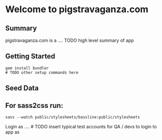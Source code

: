 # Welcome to pigstravaganza.com

## Summary

pigstravaganza.com is a .... TODO high level summary of app

## Getting Started

    gem install bundler
    # TODO other setup commands here

## Seed Data

## For sass2css run:
    
    sass --watch public/stylesheets/bassline:public/stylesheets

Login as ....  # TODO insert typical test accounts for QA / devs to login to app as
